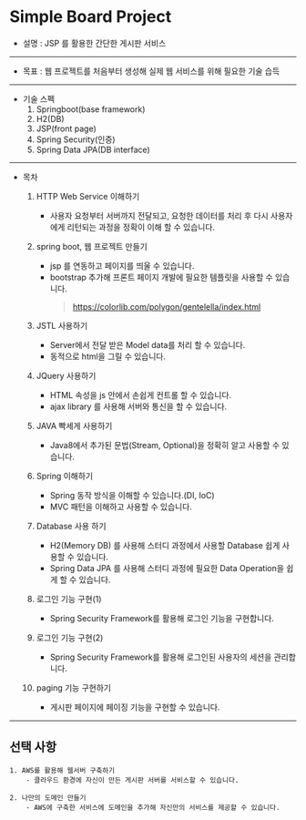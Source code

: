 # Simple Board Project
 - 설명 : JSP 를 활용한 간단한 게시판 서비스
 ---
 - 목표 : 웹 프로젝트를 처음부터 생성해 실제 웹 서비스를 위해 필요한 기술 습득
 ---
 - 기술 스펙
    1. Springboot(base framework)
    2. H2(DB)
    3. JSP(front page)
    4. Spring Security(인증)
    5. Spring Data JPA(DB interface)
 ---
 - 목차
    1. HTTP Web Service 이해하기
        - 사용자 요청부터 서버까지 전달되고, 요청한 데이터를 처리 후 다시 사용자에게 리턴되는 과정을 정확이 이해 할 수 있습니다.
    
    1. spring boot, 웹 프로젝트 만들기
        - jsp 를 연동하고 페이지를 띄울 수 있습니다.
        - bootstrap 추가해 프론트 페이지 개발에 필요한 템플릿을 사용할 수 있습니다.
            > https://colorlib.com/polygon/gentelella/index.html
    2. JSTL 사용하기
        - Server에서 전달 받은 Model data를 처리 할 수 있습니다.
        - 동적으로 html을 그릴 수 있습니다.
    
    3. JQuery 사용하기
        - HTML 속성을 js 안에서 손쉽게 컨트롤 할 수 있습니다.
        - ajax library 를 사용해 서버와 통신을 할 수 있습니다.
    
    4. JAVA 빡세게 사용하기
        - Java8에서 추가된 문법(Stream, Optional)을 정확히 알고 사용할 수 있습니다.
    
    5. Spring 이해하기
        - Spring 동작 방식을 이해할 수 있습니다.(DI, IoC)
        - MVC 패턴을 이해하고 사용할 수 있습니다.
    
    6. Database 사용 하기
        - H2(Memory DB) 를 사용해 스터디 과정에서 사용할 Database 쉽게 사용할 수 있습니다.
        - Spring Data JPA 를 사용해 스터디 과정에 필요한 Data Operation을 쉽게 할 수 있습니다.
    
    7. 로그인 기능 구현(1) 
        - Spring Security Framework를 활용해 로그인 기능을 구현합니다.
    
    8. 로그인 기능 구현(2) 
        - Spring Security Framework를 활용해 로그인된 사용자의 세션을 관리합니다.
    
    10. paging 기능 구현하기 
        - 게시판 페이지에 페이징 기능을 구현할 수 있습니다.
---
  선택 사항
  --
    1. AWS를 활용해 웹서버 구축하기 
        - 클라우드 환경에 자신이 만든 게시판 서버를 서비스할 수 있습니다.
    
    2. 나만의 도메인 만들기 
        - AWS에 구축한 서비스에 도메인을 추가해 자신만의 서비스를 제공할 수 있습니다.